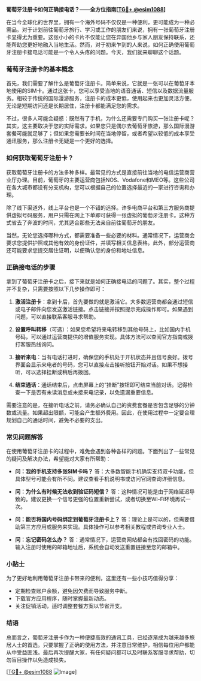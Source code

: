 **葡萄牙注册卡如何正确接电话？——全方位指南[[TG💪+ @esim1088](https://t.me/s/esim1088)]**

在当今全球化的世界里，拥有一个海外号码不仅仅是一种便利，更可能成为一种必需品。对于计划前往葡萄牙旅行、学习或工作的朋友们来说，拥有一张葡萄牙注册卡显得尤为重要。这张小小的卡片不仅能让您在异国他乡与家人朋友保持联系，还能帮助您更好地融入当地生活。然而，对于初来乍到的人来说，如何正确使用葡萄牙注册卡接电话可能是一个令人头疼的问题。今天，我们就来聊聊这个话题。

### 葡萄牙注册卡的基本概念

首先，我们需要了解什么是葡萄牙注册卡。简单来说，它就是一张可以在葡萄牙本地使用的SIM卡。通过这张卡，您可以享受当地的语音通话、短信以及数据流量服务。相较于传统的国际漫游服务，注册卡的成本更低，使用起来也更加灵活方便。无论是短期访问还是长期居住，注册卡都能满足您的需求。

不过，很多人可能会疑惑：既然有了手机，为什么还需要专门购买一张注册卡呢？其实，这主要取决于您的实际需求。如果您只是偶尔去葡萄牙旅游，那么国际漫游套餐可能就足够了；但如果您需要长时间在当地停留，或者希望以较低的成本享受通讯服务，那么注册卡无疑是一个更好的选择。

### 如何获取葡萄牙注册卡？

获取葡萄牙注册卡的方法多种多样。最常见的方式是直接前往当地的电信运营商营业厅办理。目前，葡萄牙的主要运营商包括NOS、Vodafone和MEO等。这些公司在各大城市都设有分支机构，您可以根据自己的位置选择最近的一家进行咨询和办理。

除了线下渠道外，线上平台也是一个不错的选择。许多电商平台和第三方服务商提供虚拟号码服务，用户只需在网上下单即可获得一张虚拟的葡萄牙注册卡。这种方式省去了奔波的时间，尤其适合那些无法亲自前往葡萄牙的朋友。

当然，无论您选择哪种方式，都需要准备一些必要的材料。通常情况下，运营商会要求您提供护照或其他有效的身份证件，并填写相关信息表格。此外，部分运营商还可能要求您提交居住证明，以便确认您的身份和地址信息。

### 正确接电话的步骤

拿到了葡萄牙注册卡之后，接下来就是如何正确接电话的问题了。其实，整个过程并不复杂，只需要按照以下几步操作即可：

1. **激活注册卡**：拿到卡后，首先要做的就是激活它。大多数运营商都会通过短信或电子邮件向您发送激活链接。点击链接并按照提示完成操作即可。如果遇到问题，可以直接联系客服寻求帮助。

2. **设置呼叫转移**（可选）：如果您希望将来电转移到其他号码上，比如国内手机号码，可以通过运营商提供的增值服务实现。具体方法可以查阅官方指南或拨打客服热线询问。

3. **接听来电**：当有电话打进时，确保您的手机处于开机状态并且信号良好。拨号界面会显示来电者的号码，您可以直接点击接听按钮开始对话。如果不想接听，可以选择挂断或稍后再拨回。

4. **结束通话**：通话结束后，点击屏幕上的“挂断”按钮即可结束当前对话。记得检查一下是否有未读消息或未接来电记录，以免遗漏重要信息。

需要注意的是，在接听电话之前，请务必确认自己的资费套餐是否包含足够的分钟数或流量。如果超出限额，可能会产生额外费用。因此，在使用过程中一定要合理规划自己的通话时间，避免不必要的支出。

### 常见问题解答

在使用葡萄牙注册卡的过程中，难免会遇到各种各样的问题。下面列出了一些常见的疑问及解决办法，希望能对大家有所帮助：

- **问：我的手机支持多张SIM卡吗？**
  答：大多数智能手机确实支持双卡功能，但具体型号可能会有所不同。建议查看手机说明书或访问官网查询详细信息。

- **问：为什么有时候无法收到验证码短信？**
  答：这种情况可能是由于网络延迟导致的。建议更换一个信号更强的位置重新尝试，或者切换至Wi-Fi环境再试一次。

- **问：能否将国内号码绑定到葡萄牙注册卡上？**
  答：理论上是可以的，但需要借助第三方应用或服务来实现。具体操作可以参考相关教程或咨询专业人士。

- **问：忘记密码怎么办？**
  答：通常情况下，运营商网站都会有找回密码的功能。输入注册时使用的邮箱地址后，系统会自动发送重置链接至您的邮箱中。

### 小贴士

为了更好地利用葡萄牙注册卡带来的便利，这里还有一些小技巧值得分享：

- 定期检查账户余额，避免因欠费而导致服务中断。
- 下载官方应用程序，随时掌握最新动态。
- 关注促销活动，适时调整套餐方案以节省开支。

### 结语

总而言之，葡萄牙注册卡作为一种便捷高效的通讯工具，已经逐渐成为越来越多旅居人士的首选。只要掌握了正确的使用方法，并注意日常维护，相信每位用户都能从中受益匪浅。最后再次提醒大家，有任何疑问都可以及时联系客服寻求帮助，切勿盲目操作以免造成损失。

[[TG💪+ @esim1088](https://t.me/s/esim1088) ![Image](https://i.postimg.cc/4NQfJmqS/Snipaste-2025-05-13-00-14-12.png)]